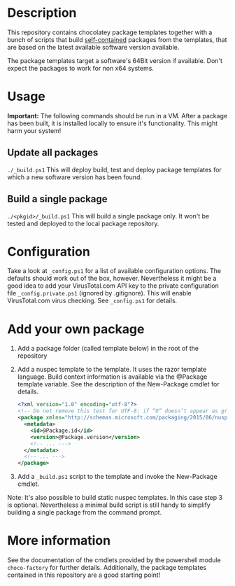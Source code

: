 # Description

This repository contains chocolatey package templates together with a bunch of scripts that build  [self-contained](https://chocolatey.org/docs/create-packages#self-contained) packages from the templates, that are based on the latest available software version available.

The package templates target a software's 64Bit version if available. Don't expect the packages to work for non x64 systems.

# Usage

**Important:** The following commands should be run in a VM. After a package has been built, it is installed locally to ensure it's functionality. This might harm your system!

## Update all packages
`./_build.ps1`
This will deploy build, test and deploy package templates for which a new software version has been found.

## Build a single package
`./<pkgid>/_build.ps1`
This will build a single package only. It won't be tested and deployed to the local package repository.

# Configuration

Take a look at `_config.ps1` for a list of available configuration options. The defaults should work out of the box, however. Nevertheless it might be a good idea to add your VirusTotal.com API key to the private configuration file `_config.private.ps1` (ignored by .gitignore). This will enable VirusTotal.com virus checking. See `_config.ps1` for details.

# Add your own package

1. Add a package folder (called template below) in the root of the repository
2. Add a nuspec template to the template. It uses the razor template language. Build context information is available via the @Package template variable. See the description of the New-Package cmdlet for details.
    
    ```xml
    <?xml version="1.0" encoding="utf-8"?>
    <!-- Do not remove this test for UTF-8: if “O” doesn’t appear as greek uppercase omega letter enclosed in quotation marks, you should use an editor that supports UTF-8, not this one. -->
    <package xmlns="http://schemas.microsoft.com/packaging/2015/06/nuspec.xsd">
      <metadata>
        <id>@Package.id</id>
        <version>@Package.version</version>
        <!-- ... --->
      </metadata>
      <!-- ... --->
    </package>
    ```
3. Add a `_build.ps1` script to the template and invoke the New-Package cmdlet.

Note: It's also possible to build static nuspec templates. In this case step 3 is optional. Nevertheless a minimal build script is still handy to simplify building a single package from the command prompt.

# More information
See the documentation of the cmdlets provided by the powershell module `choco-factory` for further details. Additionally, the package templates contained in this repository are a good starting point!
